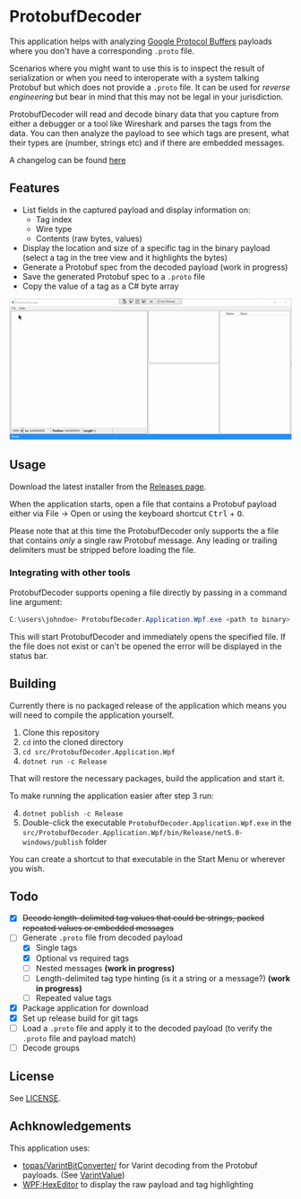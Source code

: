 # ProtobufDecoder

This application helps with analyzing [Google Protocol Buffers](https://developers.google.com/protocol-buffers) payloads where you don't have a corresponding `.proto` file.

Scenarios where you might want to use this is to inspect the result of serialization or when you need to interoperate with a system talking Protobuf but which does not provide a `.proto` file. 
It can be used for _reverse engineering_ but bear in mind that this may not be legal in your jurisdiction.

ProtobufDecoder will read and decode binary data that you capture from either a debugger or a tool like Wireshark and parses the tags from the data.
You can then analyze the payload to see which tags are present, what their types are (number, strings etc) and if there are embedded messages.

A changelog can be found [here](Changelog.md)

## Features

- List fields in the captured payload and display information on:
  - Tag index
  - Wire type
  - Contents (raw bytes, values) 
- Display the location and size of a specific tag in the binary payload (select a tag in the tree view and it highlights the bytes)
- Generate a Protobuf spec from the decoded payload (work in progress)
- Save the generated Protobuf spec to a `.proto` file
- Copy the value of a tag as a C# byte array

![animated application demo](./app-demo.gif)

## Usage

Download the latest installer from the [Releases page](https://github.com/sandermvanvliet/ProtobufDecoder/releases).


When the application starts, open a file that contains a Protobuf payload either via File -> Open or using the keyboard shortcut <kbd>Ctrl</kbd> + <kbd>O</kbd>.

Please note that at this time the ProtobufDecoder only supports the a file that contains _only_ a single raw Protobuf message. Any leading or trailing delimiters must be stripped before loading the file.

### Integrating with other tools

ProtobufDecoder supports opening a file directly by passing in a command line argument:

```PowerShell
C:\users\johndoe> ProtobufDecoder.Application.Wpf.exe <path to binary>
```

This will start ProtobufDecoder and immediately opens the specified file. If the file does not exist or can't be opened the error will be displayed in the status bar.

## Building

Currently there is no packaged release of the application which means you will need to compile the application yourself.

1. Clone this repository
2. `cd` into the cloned directory
3. `cd src/ProtobufDecoder.Application.Wpf`
4. `dotnet run -c Release`

That will restore the necessary packages, build the application and start it.

To make running the application easier after step 3 run:

4. `dotnet publish -c Release`
5. Double-click the executable `ProtobufDecoder.Application.Wpf.exe` in the `src/ProtobufDecoder.Application.Wpf/bin/Release/net5.0-windows/publish` folder

You can create a shortcut to that executable in the Start Menu or wherever you wish.

## Todo

- [X] ~~Decode length-delimited tag values that could be strings, packed repeated values or embedded messages~~
- [ ] Generate `.proto` file from decoded payload
  - [x] Single tags
  - [x] Optional vs required tags
  - [ ] Nested messages **(work in progress)**
  - [ ] Length-delimited tag type hinting (is it a string or a message?) **(work in progress)**
  - [ ] Repeated value tags
- [x] Package application for download
- [x] Set up release build for git tags
- [ ] Load a `.proto` file and apply it to the decoded payload (to verify the `.proto` file and payload match)
- [ ] Decode groups

## License

See [LICENSE](./LICENSE).

## Achknowledgements

This application uses:

- [topas/VarintBitConverter/](https://github.com/topas/VarintBitConverter/) for Varint decoding from the Protobuf payloads. (See [VarintValue](./src/ProtobufDecoder/VarintValue.cs))
- [WPF:HexEditor](https://github.com/abbaye/WPFHexEditorControl) to display the raw payload and tag highlighting
